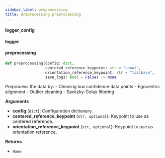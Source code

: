 ```yaml
---
sidebar_label: preprocessing
title: preprocessing.preprocessing
---
```


#### logger\_config

#### logger

#### preprocessing

```python
def preprocessing(config: dict,
                  centered_reference_keypoint: str = "snout",
                  orientation_reference_keypoint: str = "tailbase",
                  save_logs: bool = False) -> None
```

Preprocess the data by:
    - Cleaning low confidence data points
    - Egocentric alignment
    - Outlier cleaning
    - Savitzky-Golay filtering

**Arguments**

* **config** (`dict`): Configuration dictionary.
* **centered_reference_keypoint** (`str, optional`): Keypoint to use as centered reference.
* **orientation_reference_keypoint** (`str, optional`): Keypoint to use as orientation reference.

**Returns**

* `None`

